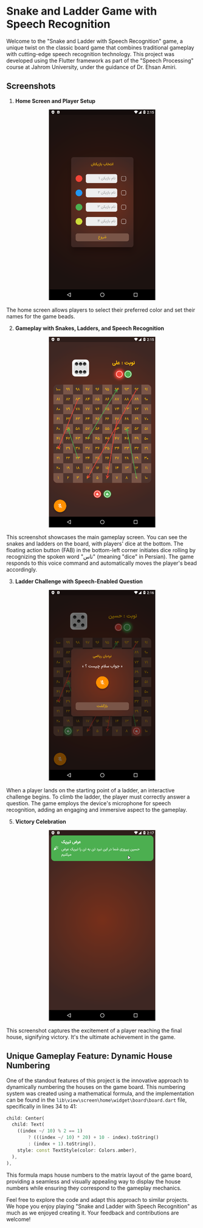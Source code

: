 # Snake and Ladder Game with Speech Recognition

Welcome to the "Snake and Ladder with Speech Recognition" game, a unique twist on the classic board game that combines traditional gameplay with cutting-edge speech recognition technology. This project was developed using the Flutter framework as part of the "Speech Processing" course at Jahrom University, under the guidance of Dr. Ehsan Amiri.

## Screenshots

1. **Home Screen and Player Setup**
   
<p align="center">
  <img src="assets/screenshots/1.png" alt="Home Screen" height="500">
</p>
   
   The home screen allows players to select their preferred color and set their names for the game beads. 

2. **Gameplay with Snakes, Ladders, and Speech Recognition**
   
<p align="center">
  <img src="assets/screenshots/2.png" alt="Gameplay" height="500">
</p>

   This screenshot showcases the main gameplay screen. You can see the snakes and ladders on the board, with players' dice at the bottom. The floating action button (FAB) in the bottom-left corner initiates dice rolling by recognizing the spoken word "تاس" (meaning "dice" in Persian). The game responds to this voice command and automatically moves the player's bead accordingly.

3. **Ladder Challenge with Speech-Enabled Question**
   
<p align="center">
  <img src="assets/screenshots/3.png" alt="Ladder Challenge" height="500">
</p>
   
   When a player lands on the starting point of a ladder, an interactive challenge begins. To climb the ladder, the player must correctly answer a question. The game employs the device's microphone for speech recognition, adding an engaging and immersive aspect to the gameplay.

5. **Victory Celebration**
   
<p align="center">
  <img src="assets/screenshots/4.png" alt="Victory Celebration" height="500">
</p>
   
   This screenshot captures the excitement of a player reaching the final house, signifying victory. It's the ultimate achievement in the game.

## Unique Gameplay Feature: Dynamic House Numbering

One of the standout features of this project is the innovative approach to dynamically numbering the houses on the game board. This numbering system was created using a mathematical formula, and the implementation can be found in the `lib\view\screen\home\widget\board\board.dart` file, specifically in lines 34 to 41:

```dart
child: Center(
  child: Text(
    ((index ~/ 10) % 2 == 1)
        ? (((index ~/ 10) * 20) + 10 - index).toString()
        : (index + 1).toString(),
    style: const TextStyle(color: Colors.amber),
  ),
),
```

This formula maps house numbers to the matrix layout of the game board, providing a seamless and visually appealing way to display the house numbers while ensuring they correspond to the gameplay mechanics.

Feel free to explore the code and adapt this approach to similar projects. We hope you enjoy playing "Snake and Ladder with Speech Recognition" as much as we enjoyed creating it. Your feedback and contributions are welcome!
